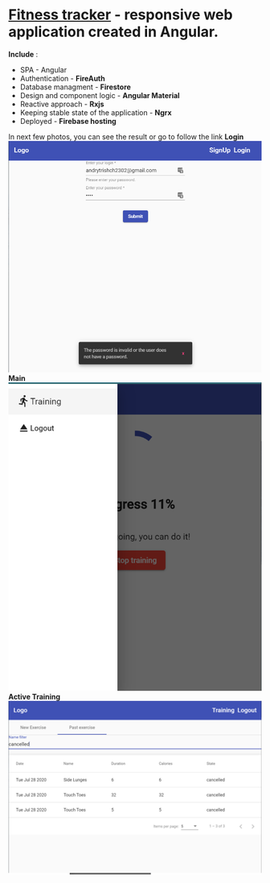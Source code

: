 # [Fitness tracker](https://ng-fitness-tracker-d5fd1.firebaseapp.com/training) - responsive web application created in Angular.
**Include** :
- SPA - Angular
- Authentication - **FireAuth**
- Database managment - **Firestore**
- Design and component logic - **Angular Material**
- Reactive approach - **Rxjs**
- Keeping stable state of the application - **Ngrx** 
- Deployed - **Firebase hosting**  

In next few photos, you can see the result or go to follow the link 
**Login**  
![Login](img/login.png)  
**Main**  
![Main](img/responsive.png)  
**Active Training**  
![Active Training](img/pastTraining.png)  
